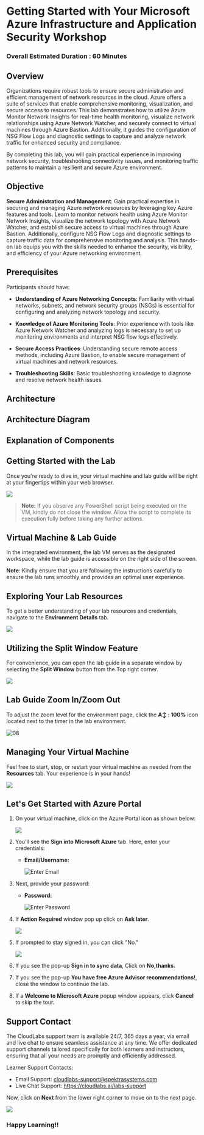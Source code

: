 # Getting Started with Your Microsoft Azure Infrastructure and Application Security Workshop

### Overall Estimated Duration : 60 Minutes

## Overview 

Organizations require robust tools to ensure secure administration and efficient management of network resources in the cloud. Azure offers a suite of services that enable comprehensive monitoring, visualization, and secure access to resources. This lab demonstrates how to utilize Azure Monitor Network Insights for real-time health monitoring, visualize network relationships using Azure Network Watcher, and securely connect to virtual machines through Azure Bastion. Additionally, it guides the configuration of NSG Flow Logs and diagnostic settings to capture and analyze network traffic for enhanced security and compliance.  

By completing this lab, you will gain practical experience in improving network security, troubleshooting connectivity issues, and monitoring traffic patterns to maintain a resilient and secure Azure environment.

## Objective  

**Secure Administration and Management**: Gain practical expertise in securing and managing Azure network resources by leveraging key Azure features and tools. Learn to monitor network health using Azure Monitor Network Insights, visualize the network topology with Azure Network Watcher, and establish secure access to virtual machines through Azure Bastion. Additionally, configure NSG Flow Logs and diagnostic settings to capture traffic data for comprehensive monitoring and analysis. This hands-on lab equips you with the skills needed to enhance the security, visibility, and efficiency of your Azure networking environment.

## Prerequisites

Participants should have: 

- **Understanding of Azure Networking Concepts**: Familiarity with virtual networks, subnets, and network security groups (NSGs) is essential for configuring and analyzing network topology and security.  

- **Knowledge of Azure Monitoring Tools**: Prior experience with tools like Azure Network Watcher and analyzing logs is necessary to set up monitoring environments and interpret NSG flow logs effectively.  

- **Secure Access Practices**: Understanding secure remote access methods, including Azure Bastion, to enable secure management of virtual machines and network resources.  

- **Troubleshooting Skills**: Basic troubleshooting knowledge to diagnose and resolve network health issues.

## Architecture



## Architecture Diagram 



## Explanation of Components


## Getting Started with the Lab 

Once you're ready to dive in, your virtual machine and lab guide will be right at your fingertips within your web browser.

![](./images/GS6.png) 

>**Note:** If you observe any PowerShell script being executed on the VM, kindly do not close the window. Allow the script to complete its execution fully before taking any further actions.

## Virtual Machine & Lab Guide

In the integrated environment, the lab VM serves as the designated workspace, while the lab guide is accessible on the right side of the screen.

**Note**: Kindly ensure that you are following the instructions carefully to ensure the lab runs smoothly and provides an optimal user experience.

## Exploring Your Lab Resources

To get a better understanding of your lab resources and credentials, navigate to the **Environment Details** tab.

![](./images/GS17.png)
   
## Utilizing the Split Window Feature
 
For convenience, you can open the lab guide in a separate window by selecting the **Split Window** button from the Top right corner.
 
![](./images/GS8.png)

## Lab Guide Zoom In/Zoom Out
 
To adjust the zoom level for the environment page, click the **A↕ : 100%** icon located next to the timer in the lab environment. 

![08](./images/zoom.png)  

## Managing Your Virtual Machine

Feel free to start, stop, or restart your virtual machine as needed from the **Resources** tab. Your experience is in your hands!

![](./images/GS5.png)
  
## Let's Get Started with Azure Portal

1. On your virtual machine, click on the Azure Portal icon as shown below:

   ![](./images/GS1.png)
   
1. You'll see the **Sign into Microsoft Azure** tab. Here, enter your credentials:
 
   - **Email/Username:** <inject key="AzureAdUserEmail"></inject>
 
      ![](./images/GS2.png "Enter Email")

1. Next, provide your password:
 
   - **Password:** <inject key="AzureAdUserPassword"></inject>
 
      ![](./images/GS3.png "Enter Password")

1. If **Action Required** window pop up click on **Ask later**. 

    ![](./images/imagescre.png)
 
1. If prompted to stay signed in, you can click "No." 

    ![](./images/GS9.png)

1. If you see the pop-up **Sign in to sync data**, Click on **No,thanks.** 

1. If you see the pop-up **You have free Azure Advisor recommendations!**, close the window to continue the lab.

1. If a **Welcome to Microsoft Azure** popup window appears, click **Cancel** to skip the tour.

## Support Contact
 
The CloudLabs support team is available 24/7, 365 days a year, via email and live chat to ensure seamless assistance at any time. We offer dedicated support channels tailored specifically for both learners and instructors, ensuring that all your needs are promptly and efficiently addressed.

Learner Support Contacts:
- Email Support: cloudlabs-support@spektrasystems.com
- Live Chat Support: https://cloudlabs.ai/labs-support

Now, click on **Next** from the lower right corner to move on to the next page. 

![](./images/next.png)

### Happy Learning!!